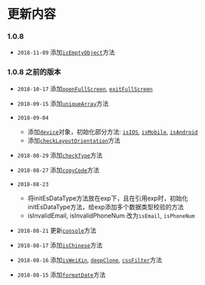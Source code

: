 # 更新内容
### 1.0.8
- `2018-11-09` 添加[`isEmptyObject`](lib/_exp#isEmptyObject)方法
### 1.0.8 之前的版本
- `2018-10-17` 添加[`openFullScreen`](lib/_utils#openFullScreen), [`exitFullScreen`](lib/_utils#exitFullScreen)
- `2018-09-15` 添加[`uniqueArray`](lib/_store#uniqueArray)方法

- `2018-09-04` 
  - 添加[`device`](lib/_device)对象，初始化部分方法: [`isIOS`](lib/_device#isIOS), [`isMobile`](lib/_device#isMobile), [`isAndroid`](lib/_device#isAndroid)
  - 添加[`checkLayoutOrientation`](lib/_device#checkLayoutOrientation)方法

- `2018-08-29` 添加[`checkType`](lib/_store#checkType)方法

- `2018-08-27` 添加[`copyCode`](lib/_utils#copyCode)方法

- `2018-08-23`
  - 将initEsDataType方法放在exp下，且在引用exp时，初始化initEsDataType方法，给exp添加多个数据类型校验的方法
  - isInvalidEmail, isInvalidPhoneNum 改为`isEmail`, `isPhoneNum`

- `2018-08-21` 更新[`console`](lib/_utils#console)方法

- `2018-08-17` 添加[`isChinese`](lib/_exp#isChinese)方法

- `2018-08-16` 添加[`isWeiXin`](lib/_exp#isWeiXin), [`deepClone`](lib/_store#deepClone), [`cssFilter`](lib/_dom#cssFilter)方法

- `2018-08-15` 添加[`formatDate`](lib/_utils#formatDate)方法
